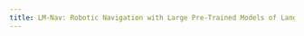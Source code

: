 ```yaml
---
title: LM-Nav: Robotic Navigation with Large Pre-Trained Models of Language, Vision, and Action.
---
```


